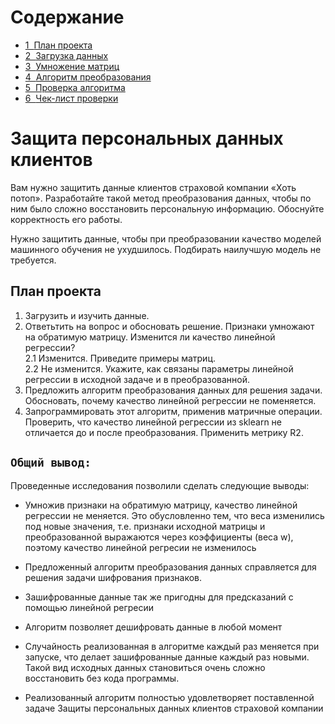 <h1>Содержание<span class="tocSkip"></span></h1>
<div class="toc"><ul class="toc-item"><li><span><a href="#План-проекта" data-toc-modified-id="План-проекта-1"><span class="toc-item-num">1&nbsp;&nbsp;</span>План проекта</a></span></li><li><span><a href="#Загрузка-данных" data-toc-modified-id="Загрузка-данных-2"><span class="toc-item-num">2&nbsp;&nbsp;</span>Загрузка данных</a></span></li><li><span><a href="#Умножение-матриц" data-toc-modified-id="Умножение-матриц-3"><span class="toc-item-num">3&nbsp;&nbsp;</span>Умножение матриц</a></span></li><li><span><a href="#Алгоритм-преобразования" data-toc-modified-id="Алгоритм-преобразования-4"><span class="toc-item-num">4&nbsp;&nbsp;</span>Алгоритм преобразования</a></span></li><li><span><a href="#Проверка-алгоритма" data-toc-modified-id="Проверка-алгоритма-5"><span class="toc-item-num">5&nbsp;&nbsp;</span>Проверка алгоритма</a></span></li><li><span><a href="#Чек-лист-проверки" data-toc-modified-id="Чек-лист-проверки-6"><span class="toc-item-num">6&nbsp;&nbsp;</span>Чек-лист проверки</a></span></li></ul></div>

# Защита персональных данных клиентов

Вам нужно защитить данные клиентов страховой компании «Хоть потоп». Разработайте такой метод преобразования данных, чтобы по ним было сложно восстановить персональную информацию. Обоснуйте корректность его работы.

Нужно защитить данные, чтобы при преобразовании качество моделей машинного обучения не ухудшилось. Подбирать наилучшую модель не требуется.

## План проекта

1. Загрузить и изучить данные.
2. Ответьтить на вопрос и обосновать решение. 
Признаки умножают на обратимую матрицу. Изменится ли качество линейной регрессии?<br>
2.1 Изменится. Приведите примеры матриц.<br>
2.2 Не изменится. Укажите, как связаны параметры линейной регрессии в исходной задаче и в преобразованной.
3. Предложить алгоритм преобразования данных для решения задачи. Обосновать, почему качество линейной регрессии не поменяется.
4. Запрограммировать этот алгоритм, применив матричные операции. Проверить, что качество линейной регрессии из sklearn не отличается до и после преобразования. Применить метрику R2.

## `Общий вывод:`
Проведенные исследования позволили сделать следующие выводы:

- Умножив признаки на обратимую матрицу, качество линейной регрессии не меняется. Это обусловленно тем, что веса изменились под новые значения, т.е. признаки исходной матрицы и преобразованной выражаются через коэффициенты (веса w), поэтому качество линейной регресии не изменилось

- Предложенный алгоритм преобразования данных справляется для решения задачи шифрования признаков.

- Зашифрованные данные так же пригодны для предсказаний с помощью линейной регресии

- Алгоритм позволяет дешифровать данные в любой момент

- Случайность реализованная в алгоритме каждый раз меняется при запуске, что делает зашифрованные данные каждый раз новыми. Такой вид исходных данных становиться очень сложно восстановить без кода программы.

- Реализованный алгоритм полностью удовлетворяет поставленной задаче Защиты персональных данных клиентов страховой компании
